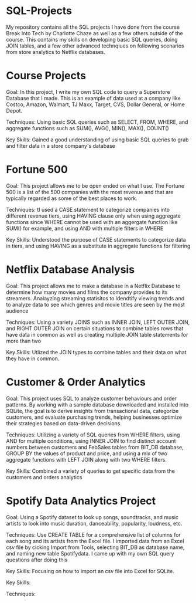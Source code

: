 # SQL-Projects

My repository  contains all the SQL projects I have done from the course Break Into Tech by Charlotte Chaze as well as a few others outside of the course. This contains my skills on developing basic SQL queries, doing JOIN tables, and a few other advanced technqiues on following scenarios from store analytics to Netflix databases.

# Course Projects
Goal: In this project, I write my own SQL code to query a Superstore Database that I made. This is an example of data used at a company like Costco, Amazon, Walmart, TJ Maxx, Target, CVS, Dollar General, or Home Depot.

Techniques: Using basic SQL queries such as SELECT, FROM, WHERE, and aggregate functions such as SUM(), AVG(), MIN(), MAX(), COUNT()

Key Skills: Gained a good understanding of using basic SQL queries to grab and filter data in a store company's database

# Fortune 500
Goal: This project allows me to be open ended on what I use. The Fortune 500 is a list of the 500 companies with the most revenue and that are typically regarded as some of the best places to work.

Techniques: tI used a CASE statement to categorize companies into different revenue tiers, using HAVING clause only when using aggregate functions since WHERE cannot be used with an aggergate function like SUM() for example, and using AND with multiple filters in WHERE

Key Skills: Understood the purpose of CASE statements to categorize data in tiers, and using HAVING as a substitute in aggregate functions for filtering

# Netflix Database Analysis
Goal: This project allows me to make a database in a Netflix Database to determine how many movies and films the company provides to its streamers. Analayzing streaming statisitcs to idendtify viewing trends and to analyze data to see which genres and movie titles are seen by the most audience

Techniques: Using a variety JOINS such as INNER JOIN, LEFT OUTER JOIN, and RIGHT OUTER JOIN on certain situations to combine tables rows that have data in common as well as creating multiple JOIN table statements for more than two

Key Skills: Utlized the JOIN types to combine tables and their data on what they have in common.

# Customer & Order Analytics
Goal: This project uses SQL to analyze customer behaviours and order patterns. By working with a sample database downloaded and installed into SQLite, the goal is to derive insights 
from transactional data, categorize customers, and evaluate purchasing trends, helping businesses optimize their strategies based on data-driven decisions. 

Techniques: Utilizing a variety of SQL queries from WHERE filters, using AND for multiple conditions, using INNER JOIN to find distinct account numbers between customers and FebSales tables from BIT_DB database, GROUP BY the values of product and price, and using a mix of two aggregate functions with LEFT JOIN along with two WHERE filters.

Key Skills: Combined a variety of queries to get specific data from the customers and orders analytics

# Spotify Data Analytics Project

Goal: Using a Spotify dataset to look up songs, soundtracks, and music artists to look into music duration, danceability, popularity, loudness, etc.

Techniques: Use CREATE TABLE for a comprehensive list of columns for each song and its artists from the Excel file. I imported data from an Excel csv file by cicking Import from Tools, selecting BIT_DB as database name, and naming new table Spotifydata. I came up with my own SQL query questions after doing this

Key Skills: Focusing on how to import an csv file into Excel for SQLite. 

Key Skills: 

Techniques: 
